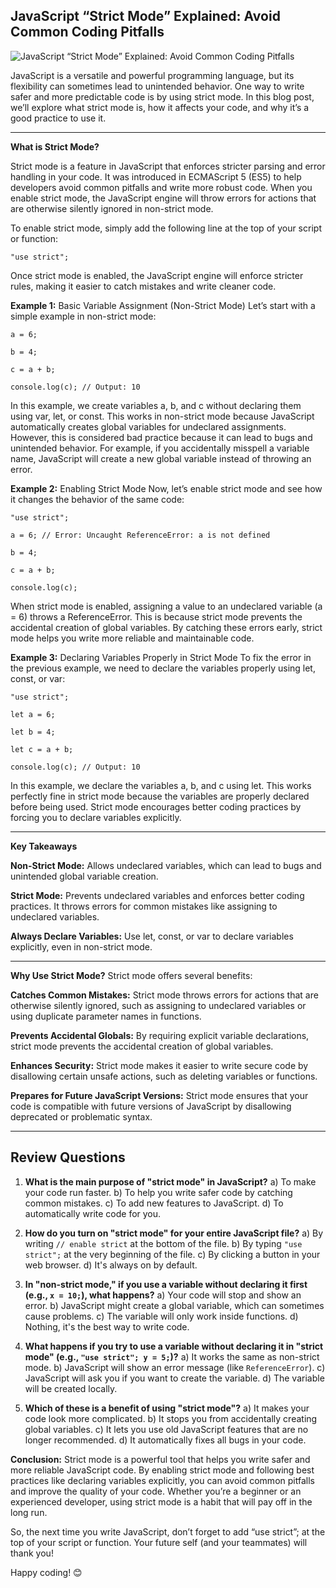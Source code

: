 ## JavaScript “Strict Mode” Explained: Avoid Common Coding Pitfalls

![JavaScript “Strict Mode” Explained: Avoid Common Coding Pitfalls](https://miro.medium.com/v2/resize:fit:720/format:webp/0*xDNNHZHK6zqx_uwy)

JavaScript is a versatile and powerful programming language, but its flexibility can sometimes lead to unintended behavior. One way to write safer and more predictable code is by using strict mode. In this blog post, we’ll explore what strict mode is, how it affects your code, and why it’s a good practice to use it.

---

**What is Strict Mode?**

Strict mode is a feature in JavaScript that enforces stricter parsing and error handling in your code. It was introduced in ECMAScript 5 (ES5) to help developers avoid common pitfalls and write more robust code. When you enable strict mode, the JavaScript engine will throw errors for actions that are otherwise silently ignored in non-strict mode.

To enable strict mode, simply add the following line at the top of your script or function:
```
"use strict";
```
Once strict mode is enabled, the JavaScript engine will enforce stricter rules, making it easier to catch mistakes and write cleaner code.

**Example 1:** Basic Variable Assignment (Non-Strict Mode)
Let’s start with a simple example in non-strict mode:
```
a = 6;

b = 4;

c = a + b;

console.log(c); // Output: 10
```
In this example, we create variables a, b, and c without declaring them using var, let, or const. This works in non-strict mode because JavaScript automatically creates global variables for undeclared assignments. However, this is considered bad practice because it can lead to bugs and unintended behavior. For example, if you accidentally misspell a variable name, JavaScript will create a new global variable instead of throwing an error.

**Example 2:** Enabling Strict Mode
Now, let’s enable strict mode and see how it changes the behavior of the same code:
```
"use strict";

a = 6; // Error: Uncaught ReferenceError: a is not defined

b = 4;

c = a + b;

console.log(c);
```
When strict mode is enabled, assigning a value to an undeclared variable (a = 6) throws a ReferenceError. This is because strict mode prevents the accidental creation of global variables. By catching these errors early, strict mode helps you write more reliable and maintainable code.

**Example 3:** Declaring Variables Properly in Strict Mode
To fix the error in the previous example, we need to declare the variables properly using let, const, or var:
```
"use strict";

let a = 6;

let b = 4;

let c = a + b;

console.log(c); // Output: 10
```
In this example, we declare the variables a, b, and c using let. This works perfectly fine in strict mode because the variables are properly declared before being used. Strict mode encourages better coding practices by forcing you to declare variables explicitly.

---

**Key Takeaways**

**Non-Strict Mode:** Allows undeclared variables, which can lead to bugs and unintended global variable creation.

**Strict Mode:** Prevents undeclared variables and enforces better coding practices. It throws errors for common mistakes like assigning to undeclared variables.

**Always Declare Variables:** Use let, const, or var to declare variables explicitly, even in non-strict mode.

---

**Why Use Strict Mode?**
Strict mode offers several benefits:

**Catches Common Mistakes:** Strict mode throws errors for actions that are otherwise silently ignored, such as assigning to undeclared variables or using duplicate parameter names in functions.

**Prevents Accidental Globals:** By requiring explicit variable declarations, strict mode prevents the accidental creation of global variables.

**Enhances Security:** Strict mode makes it easier to write secure code by disallowing certain unsafe actions, such as deleting variables or functions.

**Prepares for Future JavaScript Versions:** Strict mode ensures that your code is compatible with future versions of JavaScript by disallowing deprecated or problematic syntax.

---


## Review Questions

1.  **What is the main purpose of "strict mode" in JavaScript?**
    a) To make your code run faster.
    b) To help you write safer code by catching common mistakes.
    c) To add new features to JavaScript.
    d) To automatically write code for you.

2.  **How do you turn on "strict mode" for your entire JavaScript file?**
    a) By writing `// enable strict` at the bottom of the file.
    b) By typing `"use strict";` at the very beginning of the file.
    c) By clicking a button in your web browser.
    d) It's always on by default.

3.  **In "non-strict mode," if you use a variable without declaring it first (e.g., `x = 10;`), what happens?**
    a) Your code will stop and show an error.
    b) JavaScript might create a global variable, which can sometimes cause problems.
    c) The variable will only work inside functions.
    d) Nothing, it's the best way to write code.

4.  **What happens if you try to use a variable without declaring it in "strict mode" (e.g., `"use strict"; y = 5;`)?**
    a) It works the same as non-strict mode.
    b) JavaScript will show an error message (like `ReferenceError`).
    c) JavaScript will ask you if you want to create the variable.
    d) The variable will be created locally.

5.  **Which of these is a benefit of using "strict mode"?**
    a) It makes your code look more complicated.
    b) It stops you from accidentally creating global variables.
    c) It lets you use old JavaScript features that are no longer recommended.
    d) It automatically fixes all bugs in your code.


**Conclusion:** Strict mode is a powerful tool that helps you write safer and more reliable JavaScript code. By enabling strict mode and following best practices like declaring variables explicitly, you can avoid common pitfalls and improve the quality of your code. Whether you’re a beginner or an experienced developer, using strict mode is a habit that will pay off in the long run.

So, the next time you write JavaScript, don’t forget to add “use strict”; at the top of your script or function. Your future self (and your teammates) will thank you!

Happy coding! 😊

